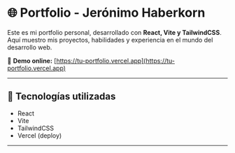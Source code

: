 # 🌐 Portfolio - Jerónimo Haberkorn

Este es mi portfolio personal, desarrollado con **React, Vite y TailwindCSS**.  
Aquí muestro mis proyectos, habilidades y experiencia en el mundo del desarrollo web.

🔗 **Demo online:** [https://tu-portfolio.vercel.app](https://tu-portfolio.vercel.app)

---

## 🚀 Tecnologías utilizadas
- React
- Vite
- TailwindCSS
- Vercel (deploy)

---